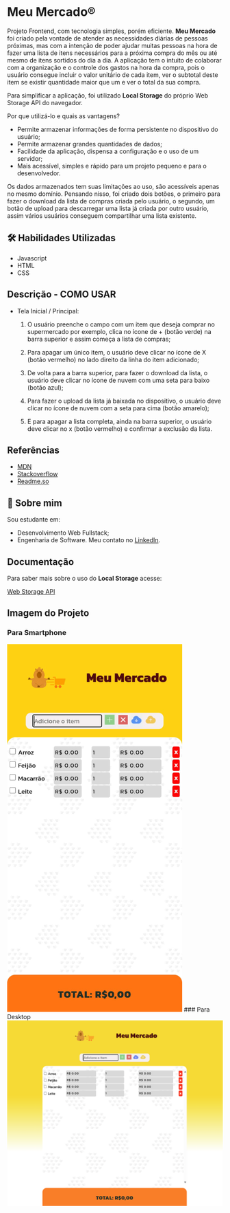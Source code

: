 
# Meu Mercado®

 Projeto Frontend, com tecnologia simples, porém eficiente. **Meu Mercado** foi criado pela vontade de atender as necessidades diárias de pessoas próximas, mas com a intenção de poder ajudar muitas pessoas na hora de fazer uma lista de itens necessários para a próxima compra do mês ou até mesmo de itens sortidos do dia a dia. A aplicação tem o intuito de colaborar com a organização e o controle dos gastos na hora da compra, pois o usuário consegue incluir o valor unitário de cada item, ver o subtotal deste item se existir quantidade maior que um e ver o total da sua compra.
 
 Para simplificar a aplicação, foi utilizado **Local Storage** do próprio Web Storage API do navegador.

Por que utilizá-lo e quais as vantagens?

 * Permite armazenar informações de forma persistente no dispositivo do usuário;
 * Permite armazenar grandes quantidades de dados;
 * Facilidade da aplicação, dispensa a configuração e o uso de um servidor;
 * Mais acessível, simples e rápido para um projeto pequeno e para o desenvolvedor.

 Os dados armazenados tem suas limitações ao uso, são acessíveis apenas no mesmo domínio. Pensando nisso, foi criado dois botões, o primeiro para fazer o download da lista de compras criada pelo usuário, o segundo, um botão de upload para descarregar uma lista já criada por outro usuário, assim vários usuários conseguem compartilhar uma lista existente.

 
## 🛠 Habilidades Utilizadas

 * Javascript
 * HTML
 * CSS


## Descrição - COMO USAR

 - Tela Inicial / Principal:

    1. O usuário preenche o campo com um item que deseja comprar no supermercado por exemplo, clica no ícone de + (botão verde) na barra superior e assim começa a lista de compras;

    2. Para apagar um único item, o usuário deve clicar no ícone de X (botão vermelho) no lado direito da linha do item adicionado;

    3. De volta para a barra superior, para fazer o download da lista, o usuário deve clicar no ícone de nuvem com uma seta para baixo (botão azul);

    4. Para fazer o upload da lista já baixada no dispositivo, o usuário deve clicar no ícone de nuvem com a seta para cima (botão amarelo);

    5. E para apagar a lista completa, ainda na barra superior, o usuário deve clicar no x (botão vermelho) e confirmar a exclusão da lista.


## Referências

 - [MDN](https://developer.mozilla.org/pt-BR/)
 - [Stackoverflow](https://stackoverflow.com/)
 - [Readme.so](https://readme.so/pt)


## 🚀 Sobre mim
 Sou estudante em: 
  - Desenvolvimento Web Fullstack;
  - Engenharia de Software.
Meu contato no [LinkedIn](https://www.linkedin.com/in/leonardoformaggio/).


## Documentação

 Para saber mais sobre o uso do **Local Storage** acesse:

[Web Storage API](https://developer.mozilla.org/en-US/docs/Web/API/Web_Storage_API)


## Imagem do Projeto

  ### Para Smartphone
  <img src="./assets/screenshot-meumercado-readme-mobile.png" />
  ### Para Desktop 
  <img src="./assets/screenshot-meumercado-readme.png" />

